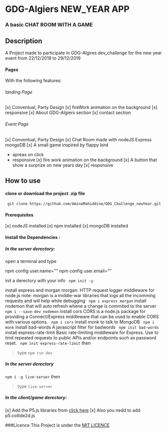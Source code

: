 # GDG-Algiers NEW_YEAR APP
### A basic CHAT ROOM WITH A GAME

## Description

A Project made to participate in GDG-Algires dev_challenge for the new year event
from 22/12/2019 to 29/12/2019

#### Pages
With the following features:

###### landing Page
[x] Conventual, Party Design
[x] fireWork animation on the background
[x] responsive
[x] About GDG-Algiers section
[x] contact section

###### Event Page
[x] Conventual, Party Design
[x] Chat Room made with nodeJS Express mongoDB
[x] A small game inspired by flappy bird
  * apreas on click
  * responsive
[x] fire work animation on the background
[x] A button that show a surprize on new years day
[x] responsive



## How to use

#### clone or download the project .zip file

`` git clone https://github.com/AmineMahiddine/GDG_Challenge_newYear.git``


#### Prerequisites

[x] nodeJS installed
[x] npm installed
[x] mongoDB installed

#### Install the Dependencies :

##### In the server derectory:
open a terminal and type

npm config user.name="<your name goes here>"
npm config user.email="<your email goes here>"

init a derectory with your info
 ``` npm init -y```

install express and morgan
morgan: HTTP request logger middleware for node.js
note: morgan is a middle-war libraries that logs all the incomming requests and will help while debugging
``` npm i express morgan```
install nodemon that will auto refresh whene a change is commited to the server
```npm i --save-dev nodemon```
install cors
CORS is a node.js package for providing a Connect/Express middleware that can be used to enable CORS with various options.
``` npm i cors```
install monk to talk to MongoDB
``` npm i monk```
install bad-words A javascript filter for badwords
``` npm init bad-words```
install express-rate-limit
Basic rate-limiting middleware for Express. Use to limit repeated requests to public APIs and/or endpoints such as password reset.
``` npm init express-rate-limit```
then
>type ``` npm run dev ```

##### In the server derectory

```npm i -g live-server```
then
>type ```live-server```

##### In the client/game derectory:

[x] Add the P5.js libraries from [click here](https://p5js.org/)
[x] Also you nedd to add p5.collide2d.js


###Licence
This Project is under the [MIT LICENCE]()
